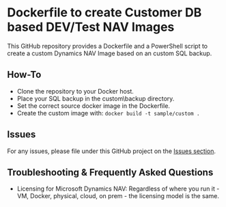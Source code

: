 # Dockerfile to create Customer DB based DEV/Test NAV Images

This GitHub repository provides a Dockerfile and a PowerShell script to create a custom Dynamics NAV Image based on an custom SQL backup.

## How-To

- Clone the repository to your Docker host. 
- Place your SQL backup in the custom\backup directory.
- Set the correct source docker image in the Dockerfile.
- Create the custom image with: `docker build -t sample/custom .`

## Issues

For any issues, please file under this GitHub project on the [Issues section](https://github.com/twityde/nav-customer-docker-image/issues).

## Troubleshooting & Frequently Asked Questions

- Licensing for Microsoft Dynamics NAV: Regardless of where you run it - VM, Docker, physical, cloud, on prem - the licensing model is the same.

